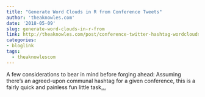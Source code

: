 ```yaml
---
title: "Generate Word Clouds in R from Conference Tweets"
author: 'theaknowles.com'
date: '2018-05-09'
slug: generate-word-clouds-in-r-from
link: http://theaknowles.com/post/conference-twitter-hashtag-wordclouds/
categories:
- bloglink
tags:
  - theaknowlescom
---
```


A few considerations to bear in mind before forging ahead: Assuming there’s an agreed-upon communal hashtag for a given conference, this is a fairly quick and painless fun little task[... <i class="fas fa-external-link-alt"></i>](http://theaknowles.com/post/conference-twitter-hashtag-wordclouds/)

